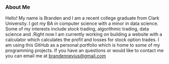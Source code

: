 ### About Me


Hello! My name is Branden and I am a recent college graduate from Clark University. I got my BA in computer science with a minor in data science. Some of my interests include stock trading, algorithmic trading, data science and  .Right now I am currently working on building a website with a calculator which calculates the profit and losses for stock option trades. I am using this GitHub as a personal portfolio which is home to some of my programming projects. If you have an questions or would like to contact me you can email me at brandennevius@gmail.com


<!--
**brandennevius/brandennevius** is a ✨ _special_ ✨ repository because its `README.md` (this file) appears on your GitHub profile.

Here are some ideas to get you started:

- 🔭 I’m currently working on ...
- 🌱 I’m currently learning ...
- 👯 I’m looking to collaborate on ...
- 🤔 I’m looking for help with ...
- 💬 Ask me about ...
- 📫 How to reach me: ...
- 😄 Pronouns: ...
- ⚡ Fun fact: ...
-->
